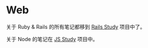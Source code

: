 # Web

关于 Ruby & Rails 的所有笔记都移到 [Rails Study](https://github.com/baurine/rails-study) 项目中了。

关于 Node 的笔记在 [JS Study](https://github.com/baurine/js-study) 项目中。
